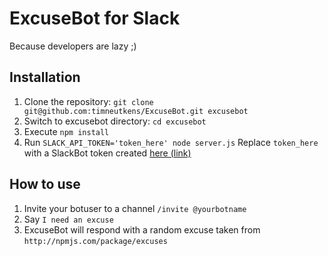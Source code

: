 # ExcuseBot for Slack
Because developers are lazy ;)

## Installation
1. Clone the repository: `git clone git@github.com:timneutkens/ExcuseBot.git excusebot`
2. Switch to excusebot directory: `cd excusebot`
3. Execute `npm install`
4. Run `SLACK_API_TOKEN='token_here' node server.js`
Replace `token_here` with a SlackBot token created [here (link)](https://my.slack.com/services/new/bot)

## How to use
1. Invite your botuser to a channel `/invite @yourbotname`
2. Say `I need an excuse`
3. ExcuseBot will respond with a random excuse taken from `http://npmjs.com/package/excuses`
